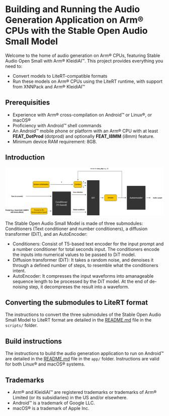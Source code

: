 <!--
    SPDX-FileCopyrightText: Copyright 2025 Arm Limited and/or its affiliates <open-source-office@arm.com>

    SPDX-License-Identifier: Apache-2.0
-->

# Building and Running the Audio Generation Application on Arm® CPUs with the Stable Open Audio Small Model

Welcome to the home of audio generation on Arm® CPUs, featuring Stable Audio Open Small with Arm® KleidiAI™. This project provides everything you need to:

- Convert models to LiteRT-compatible formats
- Run these models on Arm® CPUs using the LiteRT runtime, with support from XNNPack and Arm® KleidiAI™

## Prerequisities

- Experience with Arm® cross-compilation on Android™ or Linux®, or macOS®
- Proficiency with Android™ shell commands
- An Android™ mobile phone or platform with an Arm® CPU with at least <strong>FEAT_DotProd</strong> (dotprod) and optionally <strong>FEAT_I8MM</strong> (i8mm) feature.
- Minimum device RAM requirement: 8GB.

## Introduction
![Stable Open Audio Model](model.png?raw=true "Stable Audio Open Model")

The Stable Open Audio Small Model is made of three submodules: Conditioners (Text conditioner and number conditioners), a diffusion transformer (DiT), and an AutoEncoder:
* Conditioners: Consist of T5-based text encoder for the input prompt and a number conditioner for total seconds input. The conditioners encode the inputs into numerical values to be passed to DiT model.
* Diffusion transformer (DiT): It takes a random noise, and denoises it through a defined number of steps, to resemble what the conditioners intent.
* AutoEncoder: It compresses the input waveforms into amanageable sequence length to be processed by the DiT model. At the end of de-noising step, it decompreses the result into a waveform.

## Converting the submodules to LiteRT format
The instructions to convert the three submodules of the Stable Open Audio Small Model to LiteRT format are detailed in the [README.md](/scripts/README.md) file in the `scripts/` folder.

## Build instructions
The instructions to build the audio generation application to run on Android™ are detailed in the [README.md](/app/README.md) file in the `app/` folder. Instructions are valid for both Linux® and macOS® systems.

## Trademarks

* Arm® and KleidiAI™ are registered trademarks or trademarks of Arm® Limited (or its subsidiaries) in the US and/or
  elsewhere.
* Android™ is a trademark of Google LLC.
* macOS® is a trademark of Apple Inc.
